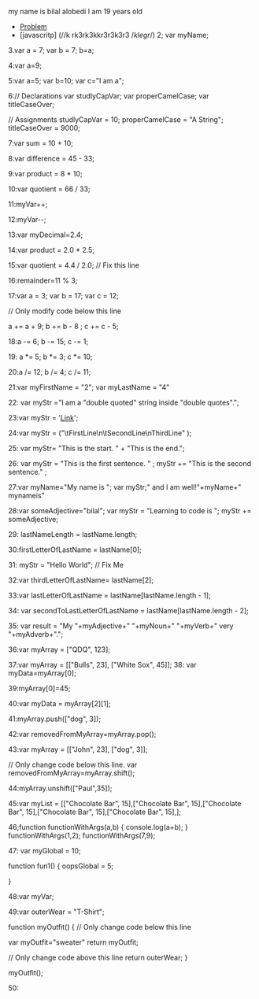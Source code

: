 my name is bilal alobedi 
I am 19 years old 

- [Problem](http://www.pythontutor.com/javascript.html#code=let%20a%20%3D%20%22c%22,%20b%20%3D%20%22a%22,%20c%20%3D%20%22b%22%3B%0Alet%20_%20%3D%20'%20'%3B%0A%0A//%20can%20be%20done%20in%204%20lines%0A_%3Da%0Aa%3Db%0Ab%3Dc%0Ac%3D_&curInstr=6&mode=display&origin=opt-frontend.js&py=js&rawInputLstJSON=%5B%5D)
- [javascritp]
(//k rk3rk3kkr3r3k3r3
/*klegr*/)
2;
var myName;

3.var a = 7;
var b = 7;
b=a;

4:var a=9;

5:var a=5;
var b=10;
var c="I am a";

6:// Declarations
var studlyCapVar;
var properCamelCase;
var titleCaseOver;

// Assignments
studlyCapVar = 10;
properCamelCase = "A String";
titleCaseOver = 9000;


7:var sum = 10 + 10;


8:var difference = 45 - 33;


9:var product = 8 * 10;


10:var quotient = 66 / 33;


11:myVar++;

12:myVar--;

13:var myDecimal=2.4;

14:var product = 2.0 * 2.5;


15:var quotient = 4.4 / 2.0; // Fix this line


16:remainder=11 % 3; 


17:var a = 3;
var b = 17;
var c = 12;

// Only modify code below this line

a += a + 9;
b += b - 8 ;
c += c - 5;

18:a -= 6;
b -= 15;
c -=  1;

19: 
a *= 5;
b *=  3;
c *= 10;

20:a /= 12;
b /= 4;
c /= 11;

21:var myFirstName = "2";
var myLastName = "4"


22: var myStr ="I am a \"double quoted\" string inside \"double quotes\".";


23:var myStr = '<a href="http://www.example.com" target="_blank">Link</a>';

24:var myStr = ("\tFirstLine\n\tSecondLine\nThirdLine"
);

25: var myStr= "This is the start. " + "This is the end.";


26: var myStr =  "This is the first sentence. " ;
myStr += "This is the second sentence." ;

27:var myName="My name is ";
var myStr;" and I am well!"+myName+" mynameis"

28:var someAdjective="bilal";
var myStr = "Learning to code is ";
myStr += someAdjective;

29: lastNameLength = lastName.length;

30:firstLetterOfLastName = lastName[0];


31: myStr = "Hello World"; // Fix Me

32:var thirdLetterOfLastName= lastName[2];



33:var lastLetterOfLastName = lastName[lastName.length - 1];


34: var secondToLastLetterOfLastName = lastName[lastName.length - 2];

35: var result = "My "+myAdjective+" "+myNoun+" "+myVerb+" very "+myAdverb+".";

36:var myArray = ["QDQ", 123];

37:var myArray =  [["Bulls", 23], ["White Sox", 45]];
38: var myData=myArray[0];

39:myArray[0]=45;

40:var myData = myArray[2][1];


41:myArray.push(["dog", 3]);

42:var removedFromMyArray=myArray.pop();


43:var myArray = [["John", 23], ["dog", 3]];

// Only change code below this line.
var removedFromMyArray=myArray.shift();

44:myArray.unshift(["Paul",35]);

45:var myList = [["Chocolate Bar", 15],["Chocolate Bar", 15],["Chocolate Bar", 15],["Chocolate Bar", 15],["Chocolate Bar", 15],];

46;function functionWithArgs(a,b) {
console.log(a+b);
}
functionWithArgs(1,2); 
functionWithArgs(7,9); 

47:  var myGlobal = 10;

function fun1() {
  oopsGlobal = 5;
  
}

48:var myVar;

49:var outerWear = "T-Shirt";

function myOutfit() {
  // Only change code below this line
  
 var myOutfit="sweater"
 return myOutfit;
  
  // Only change code above this line
  return outerWear;
}

myOutfit();


50: 



